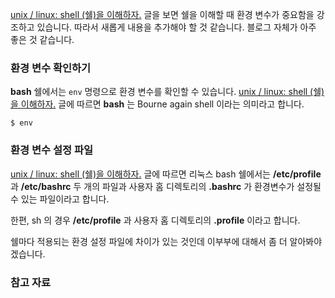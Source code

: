 [unix / linux: shell (쉘)을 이해하자.](http://blogger.pe.kr/300) 글을 보면 쉘을 이해할 때 환경 변수가 중요함을 강조하고 있습니다. 따라서 새롭게 내용을 추가해야 할 것 같습니다. 블로그 자체가 아주 좋은 것 같습니다.

### 환경 변수 확인하기

**bash** 쉘에서는 `env` 명령으로 환경 변수를 확인할 수 있습니다. [unix / linux: shell (쉘)을 이해하자.](http://blogger.pe.kr/300) 글에 따르면 **bash** 는 Bourne again shell 이라는 의미라고 합니다.

```
$ env
```

### 환경 변수 설정 파일 

[unix / linux: shell (쉘)을 이해하자.](http://blogger.pe.kr/300) 글에 따르면 리눅스 bash 쉘에서는 **/etc/profile** 과 **/etc/bashrc** 두 개의 파일과 사용자 홈 디렉토리의 **.bashrc** 가 환경변수가 설정될 수 있는 파일이라고 합니다.

한편, sh 의 경우 **/etc/profile** 과 사용자 홈 디렉토리의 **.profile** 이라고 합니다.

쉘마다 적용되는 환경 설정 파일에 차이가 있는 것인데 이부부에 대해서 좀 더 알아봐야 겠습니다.

### 참고 자료

[^blogger-300]: [unix / linux: shell (쉘)을 이해하자.](http://blogger.pe.kr/300) 글은 그동안 왜 모르고 지냈는지 신기할 정도로 좋은 글이고 블로그도 좋은 것 같습니다.

